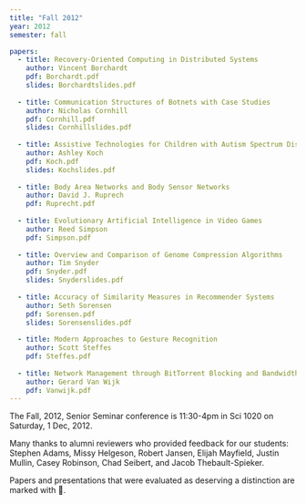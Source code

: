 ```yaml
---
title: "Fall 2012"
year: 2012
semester: fall

papers:
  - title: Recovery-Oriented Computing in Distributed Systems
    author: Vincent Borchardt
    pdf: Borchardt.pdf
    slides: Borchardtslides.pdf
 
  - title: Communication Structures of Botnets with Case Studies
    author: Nicholas Cornhill
    pdf: Cornhill.pdf
    slides: Cornhillslides.pdf
 
  - title: Assistive Technologies for Children with Autism Spectrum Disorders
    author: Ashley Koch
    pdf: Koch.pdf
    slides: Kochslides.pdf
 
  - title: Body Area Networks and Body Sensor Networks
    author: David J. Ruprech
    pdf: Ruprecht.pdf
 
  - title: Evolutionary Artificial Intelligence in Video Games
    author: Reed Simpson
    pdf: Simpson.pdf
 
  - title: Overview and Comparison of Genome Compression Algorithms
    author: Tim Snyder
    pdf: Snyder.pdf
    slides: Snyderslides.pdf
 
  - title: Accuracy of Similarity Measures in Recommender Systems
    author: Seth Sorensen
    pdf: Sorensen.pdf
    slides: Sorensenslides.pdf
 
  - title: Modern Approaches to Gesture Recognition
    author: Scott Steffes
    pdf: Steffes.pdf
 
  - title: Network Management through BitTorrent Blocking and Bandwidth Shaping by ISPs
    author: Gerard Van Wijk
    pdf: Vanwijk.pdf 
---
```


The Fall, 2012, Senior Seminar conference is 11:30-4pm in Sci 1020 on Saturday, 1 Dec, 2012.

Many thanks to alumni reviewers who provided feedback for our students: Stephen Adams, Missy Helgeson, Robert Jansen, Elijah Mayfield, Justin Mullin, Casey Robinson, Chad Seibert, and Jacob Thebault-Spieker.

Papers and presentations that were evaluated as deserving a distinction are marked with 🌟.
